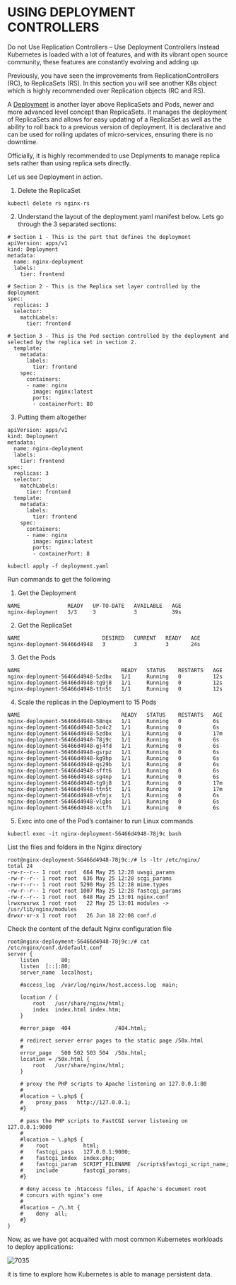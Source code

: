 # USING DEPLOYMENT CONTROLLERS

Do not Use Replication Controllers – Use Deployment Controllers Instead
Kubernetes is loaded with a lot of features, and with its vibrant open source community, these features are constantly evolving and
adding up.

Previously, you have seen the improvements from ReplicationControllers (RC), to ReplicaSets (RS). In this section you will see 
another K8s object which is highly recommended over Replication objects (RC and RS).

A [Deployment](https://kubernetes.io/docs/concepts/workloads/controllers/deployment/) is another layer above ReplicaSets and Pods, 
newer and more advanced level concept than ReplicaSets. It manages the deployment of ReplicaSets and allows for easy updating of a 
ReplicaSet as well as the ability to roll back to a previous version of deployment. It is declarative and can be used for rolling
updates of micro-services, ensuring there is no downtime.

Officially, it is highly recommended to use Deplyments to manage replica sets rather than using replica sets directly.

Let us see Deployment in action.

1. Delete the ReplicaSet

```
kubectl delete rs nginx-rs
```

2. Understand the layout of the deployment.yaml manifest below. Lets go through the 3 separated sections:

```
# Section 1 - This is the part that defines the deployment
apiVersion: apps/v1
kind: Deployment
metadata:
  name: nginx-deployment
  labels:
    tier: frontend

# Section 2 - This is the Replica set layer controlled by the deployment
spec:
  replicas: 3
  selector:
    matchLabels:
      tier: frontend

# Section 3 - This is the Pod section controlled by the deployment and selected by the replica set in section 2.
  template:
    metadata:
      labels:
        tier: frontend
    spec:
      containers:
      - name: nginx
        image: nginx:latest
        ports:
        - containerPort: 80
```


3. Putting them altogether

```
apiVersion: apps/v1
kind: Deployment
metadata:
  name: nginx-deployment
  labels:
    tier: frontend
spec:
  replicas: 3
  selector:
    matchLabels:
      tier: frontend
  template:
    metadata:
      labels:
        tier: frontend
    spec:
      containers:
      - name: nginx
        image: nginx:latest
        ports:
        - containerPort: 8
```


```
kubectl apply -f deployment.yaml
```

Run commands to get the following

1. Get the Deployment

```
NAME               READY   UP-TO-DATE   AVAILABLE   AGE
nginx-deployment   3/3     3            3           39s
```


2. Get the ReplicaSet

```
NAME                          DESIRED   CURRENT   READY   AGE
nginx-deployment-56466d4948   3         3         3       24s
```

3. Get the Pods

```
NAME                                READY   STATUS    RESTARTS   AGE
nginx-deployment-56466d4948-5zdbx   1/1     Running   0          12s
nginx-deployment-56466d4948-tg9j8   1/1     Running   0          12s
nginx-deployment-56466d4948-ttn5t   1/1     Running   0          12s
```

4. Scale the replicas in the Deployment to 15 Pods

```
NAME                                READY   STATUS    RESTARTS   AGE
nginx-deployment-56466d4948-58nqx   1/1     Running   0          6s
nginx-deployment-56466d4948-5z4c2   1/1     Running   0          6s
nginx-deployment-56466d4948-5zdbx   1/1     Running   0          17m
nginx-deployment-56466d4948-78j9c   1/1     Running   0          6s
nginx-deployment-56466d4948-gj4fd   1/1     Running   0          6s
nginx-deployment-56466d4948-gsrpz   1/1     Running   0          6s
nginx-deployment-56466d4948-kg9hp   1/1     Running   0          6s
nginx-deployment-56466d4948-qs29b   1/1     Running   0          6s
nginx-deployment-56466d4948-sfft6   1/1     Running   0          6s
nginx-deployment-56466d4948-sg4np   1/1     Running   0          6s
nginx-deployment-56466d4948-tg9j8   1/1     Running   0          17m
nginx-deployment-56466d4948-ttn5t   1/1     Running   0          17m
nginx-deployment-56466d4948-vfmjx   1/1     Running   0          6s
nginx-deployment-56466d4948-vlgbs   1/1     Running   0          6s
nginx-deployment-56466d4948-xctfh   1/1     Running   0          6s
```

5. Exec into one of the Pod’s container to run Linux commands

```
kubectl exec -it nginx-deployment-56466d4948-78j9c bash
```

List the files and folders in the Nginx directory

```
root@nginx-deployment-56466d4948-78j9c:/# ls -ltr /etc/nginx/
total 24
-rw-r--r-- 1 root root  664 May 25 12:28 uwsgi_params
-rw-r--r-- 1 root root  636 May 25 12:28 scgi_params
-rw-r--r-- 1 root root 5290 May 25 12:28 mime.types
-rw-r--r-- 1 root root 1007 May 25 12:28 fastcgi_params
-rw-r--r-- 1 root root  648 May 25 13:01 nginx.conf
lrwxrwxrwx 1 root root   22 May 25 13:01 modules -> /usr/lib/nginx/modules
drwxr-xr-x 1 root root   26 Jun 18 22:08 conf.d
```

Check the content of the default Nginx configuration file

```
root@nginx-deployment-56466d4948-78j9c:/# cat  /etc/nginx/conf.d/default.conf 
server {
    listen       80;
    listen  [::]:80;
    server_name  localhost;

    #access_log  /var/log/nginx/host.access.log  main;

    location / {
        root   /usr/share/nginx/html;
        index  index.html index.htm;
    }

    #error_page  404              /404.html;

    # redirect server error pages to the static page /50x.html
    #
    error_page   500 502 503 504  /50x.html;
    location = /50x.html {
        root   /usr/share/nginx/html;
    }

    # proxy the PHP scripts to Apache listening on 127.0.0.1:80
    #
    #location ~ \.php$ {
    #    proxy_pass   http://127.0.0.1;
    #}

    # pass the PHP scripts to FastCGI server listening on 127.0.0.1:9000
    #
    #location ~ \.php$ {
    #    root           html;
    #    fastcgi_pass   127.0.0.1:9000;
    #    fastcgi_index  index.php;
    #    fastcgi_param  SCRIPT_FILENAME  /scripts$fastcgi_script_name;
    #    include        fastcgi_params;
    #}

    # deny access to .htaccess files, if Apache's document root
    # concurs with nginx's one
    #
    #location ~ /\.ht {
    #    deny  all;
    #}
}
```

Now, as we have got acquaited with most common Kubernetes workloads to deploy applications:


![7035](https://user-images.githubusercontent.com/85270361/210245593-d2d9217f-0595-4ef2-9c58-028446345ac9.PNG)


it is time to explore how Kubernetes is able to manage persistent data.
